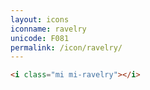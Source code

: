 ```yaml
---
layout: icons
iconname: ravelry
unicode: F081
permalink: /icon/ravelry/
---
```


``` html
<i class="mi mi-ravelry"></i>
```
